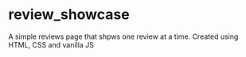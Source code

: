 # review_showcase
A simple reviews page that shpws one review at a time. Created using HTML, CSS and vanilla JS
